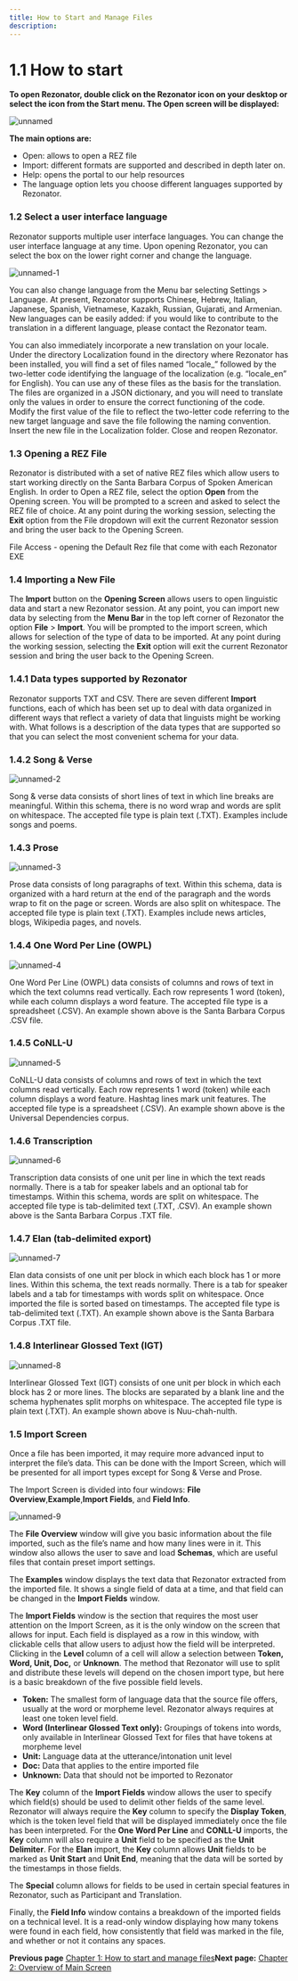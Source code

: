 ```yaml
---
title: How to Start and Manage Files
description: 
---
```

1.1	How to start
=====
**To open Rezonator, double click on the Rezonator icon on your desktop or select the icon from the Start menu. The Open screen will be displayed:**

![unnamed](https://user-images.githubusercontent.com/77072787/133002427-7aa061ac-c1ed-4c3f-8037-d204a75bd726.png)

**The main options are:**
* Open: allows to open a REZ file
* Import: different formats are supported and described in depth later on.
* Help: opens the portal to our help resources
* The language option lets you choose different languages supported by Rezonator. 

### 1.2	Select a user interface language

  Rezonator supports multiple user interface languages. You can change the user interface language at any time. Upon opening Rezonator, you can select the box on the lower right corner and change the language.

![unnamed-1](https://user-images.githubusercontent.com/77072787/133002587-7f9a2670-6d4e-4a82-9566-9797a402347d.png)

  You can also change language from the Menu bar selecting Settings > Language. At present, Rezonator supports Chinese, Hebrew, Italian, Japanese, Spanish, Vietnamese, Kazakh, Russian, Gujarati, and Armenian. New languages can be easily added: if you would like to contribute to the translation in a different language, please contact the Rezonator team.

You can also immediately incorporate a new translation on your locale. Under the directory Localization found in the directory where Rezonator has been installed, you will find a set of files named “locale_” followed by the two-letter code identifying the language of the localization (e.g. “locale_en” for English). You can use any of these files as the basis for the translation. The files are organized in a JSON dictionary, and you will need to translate only the values in order to ensure the correct functioning of the code. Modify the first value of the file to reflect the two-letter code referring to the new target language and save the file following the naming convention. Insert the new file in the Localization folder. Close and reopen Rezonator.

### 1.3	Opening a REZ File

  Rezonator is distributed with a set of native REZ files which allow users to start working directly on the Santa Barbara Corpus of Spoken American English. In order to Open a REZ file, select the option **Open** from the Opening screen. You will be prompted to a screen and asked to select the REZ file of choice.
At any point during the working session, selecting the **Exit** option from the File dropdown will exit the current Rezonator session and bring the user back to the Opening Screen.

File Access - opening the Default Rez file that come with each Rezonator EXE

### 1.4	Importing a New File

  The **Import** button on the **Opening Screen** allows users to open linguistic data and start a new Rezonator session.
At any point, you can import new data by selecting from the **Menu Bar** in the top left corner of Rezonator the option **File** > **Import**. You will be prompted to the import screen, which allows for selection of the type of data to be imported.
At any point during the working session, selecting the **Exit** option will exit the current Rezonator session and bring the user back to the Opening Screen.

### 1.4.1	Data types supported by Rezonator

  Rezonator supports TXT and CSV. There are seven different **Import** functions, each of which has been set up to deal with data organized in different ways that reflect a variety of data that linguists might be working with. What follows is a description of the data types that are supported so that you can select the most convenient schema for your data.

### 1.4.2	Song & Verse

![unnamed-2](https://user-images.githubusercontent.com/77072787/133002833-e6937f7a-4281-4a33-8249-f62c28365eb3.png)


  Song & verse data consists of short lines of text in which line breaks are meaningful. Within this schema, there is no word wrap and words are split on whitespace. The accepted file type is plain text (.TXT). Examples include songs and poems. 

### 1.4.3	Prose

![unnamed-3](https://user-images.githubusercontent.com/77072787/133002842-3c94632d-efc5-45dc-9451-4acca83754c1.png)


  Prose data consists of long paragraphs of text. Within this schema, data is organized with a hard return at the end of the paragraph and the words wrap to fit on the page or screen. Words are also split on whitespace. The accepted file type is plain text (.TXT). Examples include news articles, blogs, Wikipedia pages, and novels.  

### 1.4.4	One Word Per Line (OWPL)

![unnamed-4](https://user-images.githubusercontent.com/77072787/133002847-1c71724e-8aa3-4c46-b64c-5f2795a09d50.png)


  One Word Per Line (OWPL) data consists of columns and rows of text in which the text columns read vertically. Each row represents 1 word (token), while each column displays a word feature. The accepted file type is a spreadsheet (.CSV). An example shown above is the Santa Barbara Corpus .CSV file. 

### 1.4.5	CoNLL-U

![unnamed-5](https://user-images.githubusercontent.com/77072787/133002857-4d6df24d-6032-4ab5-88b1-b6a53fa9aede.png)


  CoNLL-U data consists of columns and rows of text in which the text columns read vertically. Each row represents 1 word (token) while each column displays a word feature. Hashtag lines mark unit features. The accepted file type is a spreadsheet (.CSV). An example shown above is the Universal Dependencies corpus. 

### 1.4.6	Transcription

![unnamed-6](https://user-images.githubusercontent.com/77072787/133002876-27e0fdf1-047a-46af-9612-8a1c04ff5a7b.png)


  Transcription data consists of one unit per line in which the text reads normally. There is a tab for speaker labels and an optional tab for timestamps. Within this schema, words are split on whitespace. The accepted file type is tab-delimited text (.TXT, .CSV). An example shown above is the Santa Barbara Corpus .TXT file. 

### 1.4.7	Elan (tab-delimited export)

![unnamed-7](https://user-images.githubusercontent.com/77072787/133002899-bf5bf758-948d-42c3-b98f-63939b647558.png)


  Elan data consists of one unit per block in which each block has 1 or more lines. Within this schema, the text reads normally. There is a tab for speaker labels and a tab for timestamps with words split on whitespace. Once imported the file is sorted based on timestamps. The accepted file type is tab-delimited text (.TXT). An example shown above is the Santa Barbara Corpus .TXT file.

### 1.4.8	Interlinear Glossed Text (IGT)

![unnamed-8](https://user-images.githubusercontent.com/77072787/133002909-ee814a05-d148-4ecc-9a1b-0cf0a05be501.png)


  Interlinear Glossed Text (IGT) consists of one unit per block in which each block has 2 or more lines. The blocks are separated by a blank line and the schema hyphenates split morphs on whitespace. The accepted file type is plain text (.TXT). An example shown above is Nuu-chah-nulth. 

### 1.5	Import Screen  

  Once a file has been imported, it may require more advanced input to interpret the file’s data. This can be done with the Import Screen, which will be presented for all import types except for Song & Verse and Prose.

The Import Screen is divided into four windows: **File Overview**,**Example**,**Import Fields**, and **Field Info**.

![unnamed-9](https://user-images.githubusercontent.com/77072787/133003024-c734506e-668e-4049-af42-4c61a80afeba.png)

The **File Overview** window will give you basic information about the file imported, such as the file’s name and how many lines were in it. This window also allows the user to save and load **Schemas**, which are useful files that contain preset import settings.

The **Examples** window displays the text data that Rezonator extracted from the imported file. It shows a single field of data at a time, and that field can be changed in the **Import Fields** window.

The **Import Fields** window is the section that requires the most user attention on the Import Screen, as it is the only window on the screen that allows for input. Each field is displayed as a row in this window, with clickable cells that allow users to adjust how the field will be interpreted. Clicking in the **Level** column of a cell will allow a selection between **Token, Word, Unit, Doc,** or **Unknown**. The method that Rezonator will use to split and distribute these levels will depend on the chosen import type, but here is a basic breakdown of the five possible field levels.

* **Token:** The smallest form of language data that the source file offers, usually at the word or morpheme level. Rezonator always requires at least one token level field.
* **Word (Interlinear Glossed Text only):** Groupings of tokens into words, only available in Interlinear Glossed Text for files that have tokens at morpheme level
* **Unit:** Language data at the utterance/intonation unit level
* **Doc:** Data that applies to the entire imported file
* **Unknown:** Data that should not be imported to Rezonator

The **Key** column of the **Import Fields** window allows the user to specify which field(s) should be used to delimit other fields of the same level. Rezonator will always require the **Key** column to specify the **Display Token**, which is the token level field that will be displayed immediately once the file has been interpreted. For the **One Word Per Line** and **CONLL-U** imports, the **Key** column will also require a **Unit** field to be specified as the **Unit Delimiter**. For the **Elan** import, the **Key** column allows **Unit** fields to be marked as **Unit Start** and **Unit End**, meaning that the data will be sorted by the timestamps in those fields.

The **Special** column allows for fields to be used in certain special features in Rezonator, such as Participant and Translation.

Finally, the **Field Info** window contains a breakdown of the imported fields on a technical level. It is a read-only window displaying how many tokens were found in each field, how consistently that field was marked in the file, and whether or not it contains any spaces.

**Previous page** <u><a href="{{site.baseurl}}/Chapter1">Chapter 1: How to start and manage files</a></u>**Next page:** <u><a href="{{site.baseurl}}/Chapter2">Chapter 2: Overview of Main Screen</a></u>
